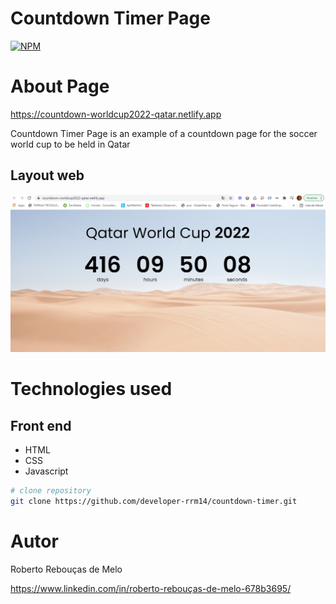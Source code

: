 # Countdown Timer Page
[![NPM](https://img.shields.io/npm/l/react)](https://github.com/developer-rrm14/clients/blob/master/LICENSE) 

# About Page

https://countdown-worldcup2022-qatar.netlify.app

Countdown Timer Page is an example of a countdown page for the soccer world cup to be held in Qatar

## Layout web
![Web 1](https://github.com/developer-rrm14/countdown-timer/blob/master/assets/page.png)

# Technologies used
## Front end
- HTML 
- CSS
- Javascript

```bash
# clone repository
git clone https://github.com/developer-rrm14/countdown-timer.git
```

# Autor

Roberto Rebouças de Melo

https://www.linkedin.com/in/roberto-rebouças-de-melo-678b3695/

